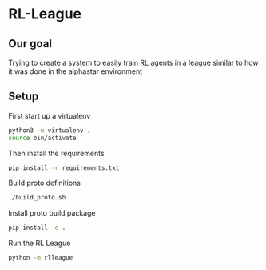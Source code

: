 # RL-League

## Our goal

Trying to create a system to easily train RL agents in a league similar to how it was done in the alphastar environment

## Setup

First start up a virtualenv

```bash
python3 -m virtualenv .
source bin/activate
```

Then install the requirements

```bash
pip install -r requirements.txt
```

Build proto definitions

```bash
./build_proto.sh
```

Install proto build package

```bash
pip install -e .
```

Run the RL League

```bash
python -m rlleague
```
